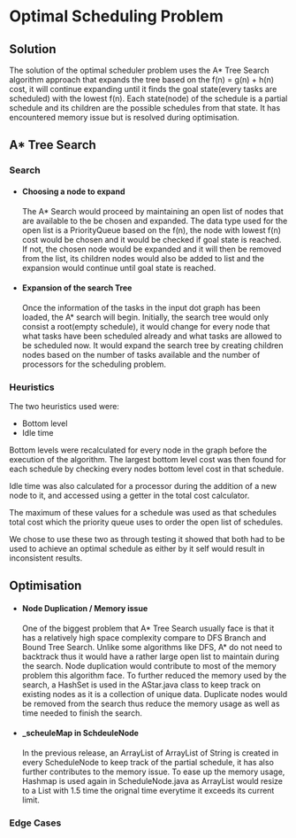 # Optimal Scheduling Problem

## Solution
The solution of the optimal scheduler problem uses the A* Tree Search algorithm approach that expands the tree based on the f(n) = g(n) + h(n) cost, it will continue expanding until it finds the goal state(every tasks are scheduled) with the lowest f(n). Each state(node) of the schedule is a partial schedule and its children are the possible schedules from that state. It has encountered memory issue but is resolved during optimisation.
## A* Tree Search
### Search
* #### Choosing a node to expand
	The A* Search would proceed by maintaining an open list of nodes that are available to the be chosen and expanded. The data type used for the open list is  a PriorityQueue based on the f(n), the node with lowest f(n) cost would be chosen and it would be checked if goal state is reached. If not, the chosen node would be expanded and it will then be removed from the list, its children nodes would also be added to list and the expansion would continue until goal state is reached.

* #### Expansion of the search Tree
	Once the information of the tasks in the input dot graph has been loaded, the A* search will begin. Initially, the search tree would only consist a root(empty schedule), it would change for every node that what tasks have been scheduled already and what tasks are allowed to be scheduled now. It would expand the search tree by creating children nodes based on the number of tasks available and the number of processors for the scheduling problem.
	
### Heuristics
The two heuristics used were:

- Bottom level
- Idle time

Bottom levels were recalculated for every node in the graph before the execution of the algorithm. The largest bottom level cost was then found for each schedule by checking every nodes bottom level cost in that schedule.

Idle time was also calculated for a processor during the addition of a new node to it, and accessed using a getter in the total cost calculator.

The maximum of these values for a schedule was used as that schedules total cost which the priority queue uses to order the open list of schedules.

We chose to use these two as through testing it showed that both had to be used to achieve an optimal schedule as either by it self would result in inconsistent results.

## Optimisation
* #### Node Duplication / Memory issue

 	One of the biggest problem that A* Tree Search usually face is that it has a relatively high space complexity compare to DFS Branch and Bound Tree Search. Unlike some algorithms like DFS, A* do not need to backtrack thus it would have a rather large open list to maintain during the search. Node duplication would contribute to most of the memory problem this algorithm face. To further reduced the memory used by the search, a HashSet is used in the AStar.java class to keep track on existing nodes as it is a collection of unique data. Duplicate nodes would be removed from the search thus reduce the memory usage as well as time needed to finish the search.

* #### _scheuleMap in SchdeuleNode
	
	In the previous release, an ArrayList of ArrayList of String is created in every ScheduleNode to keep track of the partial schedule, it has also further contributes to the memory issue. To ease up the memory usage, Hashmap is used again in ScheduleNode.java as ArrayList would resize to a List with 1.5 time the orignal time everytime it exceeds its current limit.
	
### Edge Cases

